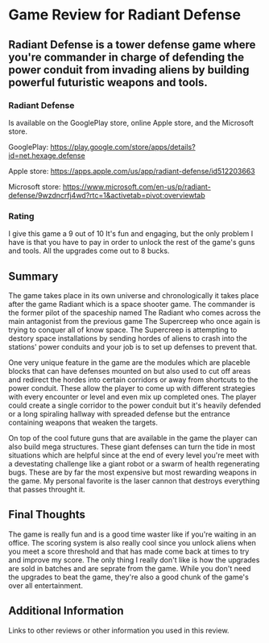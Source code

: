 # Game Review for Radiant Defense

## Radiant Defense is a tower defense game where you're commander in charge of defending the power conduit from invading aliens by building powerful futuristic weapons and tools.

### Radiant Defense

Is available on the GooglePlay store, online Apple store, and the Microsoft store.

GooglePlay: https://play.google.com/store/apps/details?id=net.hexage.defense

Apple store: https://apps.apple.com/us/app/radiant-defense/id512203663

Microsoft store: https://www.microsoft.com/en-us/p/radiant-defense/9wzdncrfj4wd?rtc=1&activetab=pivot:overviewtab

### Rating

I give this game a 9 out of 10 It's fun and engaging, but the only problem I have is that you have to pay in order to unlock the rest of the game's guns and tools. All the upgrades come out to 8 bucks.

## Summary

The game takes place in its own universe and chronologically it takes place after the game Radiant which is a space shooter game. The commander is the former pilot of the spaceship named The Radiant who comes across the main antagonist from the previous game The Supercreep 
who once again is trying to conquer all of know space. The Supercreep is attempting to destory space installations by sending hordes of aliens to crash into the stations' power conduits and your job is to set up defenses to prevent that.

One very unique feature in the game are the modules which are placeble blocks that can have defenses mounted on but also used to cut off 
areas and redirect the hordes into certain corridors or away from shortcuts to the power conduit. These allow the player to come up with 
different strategies with every encounter or level and even mix up completed ones. The player could create a single corridor to the 
power conduit but it's heavily defended or a long spiraling hallway with spreaded defense but the entrance containing weapons that 
weaken the targets.

On top of the cool future guns that are available in the game the player can also build mega structures. These giant defenses can turn 
the tide in most situations which are helpful since at the end of every level you're meet with a devestating challenge like a giant 
robot or a swarm of health regenerating bugs. These are by far the most expensive but most rewarding weapons in the game. My personal 
favorite is the laser cannon that destroys everything that passes throught it.

## Final Thoughts

The game is really fun and is a good time waster like if you're waiting in an office. The scoring system is also really cool since you 
unlock aliens when you meet a score threshold and that has made come back at times to try and improve my score. The only thing I really
don't like is how the 
upgrades are sold in batches and are seprate from the game. While you don't need the upgrades to beat the game, they're also a good 
chunk of the game's over all entertainment.

## Additional Information

Links to other reviews or other information you used in this review.
